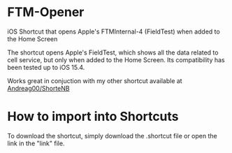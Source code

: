 # FTM-Opener
iOS Shortcut that opens Apple's FTMInternal-4 (FieldTest) when added to the Home Screen

The shortcut opens Apple's FieldTest, which shows all the data related to cell service, but only when added to the Home Screen. Its compatibility has been tested up to iOS 15.4.

Works great in conjuction with my other shortcut available at [Andreag00/ShorteNB](https://github.com/Andreag00/ShorteNB)

# How to import into Shortcuts

To download the shortcut, simply download the .shortcut file or open the link in the "link" file.
